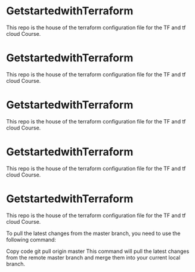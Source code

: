 # GetstartedwithTerraform
This repo is the house of the terraform configuration file for the TF and tf cloud Course.


 
# GetstartedwithTerraform
This repo is the house of the terraform configuration file for the TF and tf cloud Course.




# GetstartedwithTerraform
This repo is the house of the terraform configuration file for the TF and tf cloud Course.




# GetstartedwithTerraform
This repo is the house of the terraform configuration file for the TF and tf cloud Course.




# GetstartedwithTerraform
This repo is the house of the terraform configuration file for the TF and tf cloud Course.


 

To pull the latest changes from the master branch, you need to use the following command:

Copy code
git pull origin master
This command will pull the latest changes from the remote master branch and merge them into your current local branch.
 

